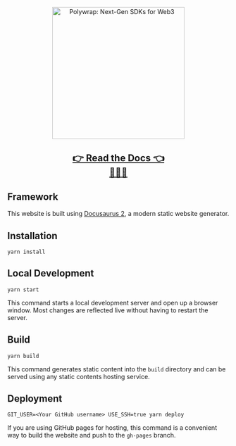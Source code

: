 
<p align="center">
  <img height="300" src="https://user-images.githubusercontent.com/12145726/163205167-f8267581-bb71-4810-9dfa-aabdbc2007a8.png" alt= "Polywrap: Next-Gen SDKs for Web3">
</p>

<h2 align="center">
  <a href="https://docs.polywrap.io">
    👉 Read the Docs 👈<br>📓📓📓
  </a>
</h2>

## Framework
This website is built using [Docusaurus 2](https://v2.docusaurus.io/), a modern static website generator.

## Installation

```console
yarn install
```

## Local Development

```console
yarn start
```

This command starts a local development server and open up a browser window. Most changes are reflected live without having to restart the server.

## Build

```console
yarn build
```

This command generates static content into the `build` directory and can be served using any static contents hosting service.

## Deployment

```console
GIT_USER=<Your GitHub username> USE_SSH=true yarn deploy
```

If you are using GitHub pages for hosting, this command is a convenient way to build the website and push to the `gh-pages` branch.
